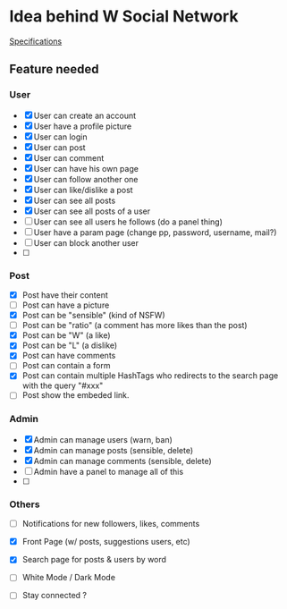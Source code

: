 # Idea behind W Social Network 

[Specifications](https://moodle.utbm.fr/pluginfile.php/280516/mod_resource/content/1/Cahier%20des%20Charges%20projet%202024%20S1.pdf)

## Feature needed

### User

- [x] User can create an account
- [x] User have a profile picture
- [x] User can login
- [x] User can post
- [x] User can comment
- [x] User can have his own page
- [x] User can follow another one
- [x] User can like/dislike a post
- [x] User can see all posts
- [x] User can see all posts of a user
- [ ] User can see all users he follows (do a panel thing)
- [ ] User have a param page (change pp, password, username, mail?)
- [ ] User can block another user
- [ ] 

### Post

- [x] Post have their content
- [ ] Post can have a picture
- [x] Post can be "sensible" (kind of NSFW)
- [ ] Post can be "ratio" (a comment has more likes than the post)
- [x] Post can be "W" (a like)
- [x] Post can be "L" (a dislike)
- [x] Post can have comments
- [ ] Post can contain a form
- [x] Post can contain multiple HashTags who redirects to the search page with the query "#xxx"
- [ ] Post show the embeded link.

### Admin

- [x] Admin can manage users (warn, ban)
- [x] Admin can manage posts (sensible, delete)
- [x] Admin can manage comments (sensible, delete)
- [ ] Admin have a panel to manage all of this
- [ ] 

### Others

- [ ] Notifications for new followers, likes, comments
- [x] Front Page (w/ posts, suggestions users, etc)
- [x] Search page for posts & users by word
- [ ] White Mode / Dark Mode
- [ ] Stay connected ?

